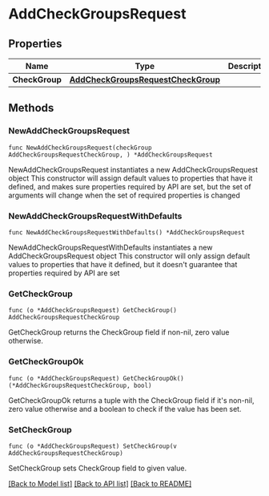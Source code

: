 # AddCheckGroupsRequest

## Properties

Name | Type | Description | Notes
------------ | ------------- | ------------- | -------------
**CheckGroup** | [**AddCheckGroupsRequestCheckGroup**](AddCheckGroupsRequestCheckGroup.md) |  | 

## Methods

### NewAddCheckGroupsRequest

`func NewAddCheckGroupsRequest(checkGroup AddCheckGroupsRequestCheckGroup, ) *AddCheckGroupsRequest`

NewAddCheckGroupsRequest instantiates a new AddCheckGroupsRequest object
This constructor will assign default values to properties that have it defined,
and makes sure properties required by API are set, but the set of arguments
will change when the set of required properties is changed

### NewAddCheckGroupsRequestWithDefaults

`func NewAddCheckGroupsRequestWithDefaults() *AddCheckGroupsRequest`

NewAddCheckGroupsRequestWithDefaults instantiates a new AddCheckGroupsRequest object
This constructor will only assign default values to properties that have it defined,
but it doesn't guarantee that properties required by API are set

### GetCheckGroup

`func (o *AddCheckGroupsRequest) GetCheckGroup() AddCheckGroupsRequestCheckGroup`

GetCheckGroup returns the CheckGroup field if non-nil, zero value otherwise.

### GetCheckGroupOk

`func (o *AddCheckGroupsRequest) GetCheckGroupOk() (*AddCheckGroupsRequestCheckGroup, bool)`

GetCheckGroupOk returns a tuple with the CheckGroup field if it's non-nil, zero value otherwise
and a boolean to check if the value has been set.

### SetCheckGroup

`func (o *AddCheckGroupsRequest) SetCheckGroup(v AddCheckGroupsRequestCheckGroup)`

SetCheckGroup sets CheckGroup field to given value.



[[Back to Model list]](../README.md#documentation-for-models) [[Back to API list]](../README.md#documentation-for-api-endpoints) [[Back to README]](../README.md)


